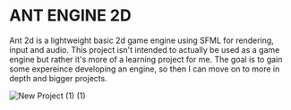 # ANT ENGINE 2D
Ant 2d is a lightweight basic 2d game engine using SFML for rendering, input and audio.
This project isn't intended to actually be used as a game engine but rather it's more of a learning project for me.
The goal is to gain some expereince developing an engine, so then  I can move on to more in depth and bigger projects.

![New Project (1) (1)](https://github.com/user-attachments/assets/776d481f-b811-4c0b-9253-3e04b9b5c1b4)
